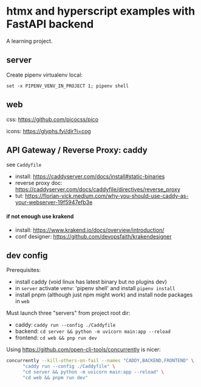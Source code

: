 # htmx and hyperscript examples with FastAPI backend

A learning project.

## server

Create pipenv virtualenv local:

`set -x PIPENV_VENV_IN_PROJECT 1; pipenv shell`

## web

css: https://github.com/picocss/pico

icons: https://glyphs.fyi/dir?i=cog

## API Gateway / Reverse Proxy: caddy

see `Caddyfile`

- install: https://caddyserver.com/docs/install#static-binaries
- reverse proxy doc: https://caddyserver.com/docs/caddyfile/directives/reverse_proxy
- tut: https://florian-vick.medium.com/why-you-should-use-caddy-as-your-webserver-19f5947efb3e

#### if not enough use krakend

- install: https://www.krakend.io/docs/overview/introduction/
- conf designer: https://github.com/devopsfaith/krakendesigner

## dev config

Prerequisites:

- install caddy (void linux has latest binary but no plugins dev)
- in `server` activate venv: 'pipenv shell' and install `pipenv install`
- install pnpm (although just npm might work) and install node packages in `web`

Must launch three "servers" from project root dir:

- caddy: `caddy run --config ./Caddyfile`
- backend: `cd server && python -m uvicorn main:app --reload`
- frontend: `cd web && pnp run dev`

Using https://github.com/open-cli-tools/concurrently is nicer:

```sh
concurrently --kill-others-on-fail --names "CADDY,BACKEND,FRONTEND" \
      "caddy run --config ./Caddyfile" \
      "cd server && python -m uvicorn main:app --reload" \
      "cd web && pnpm run dev"
```
